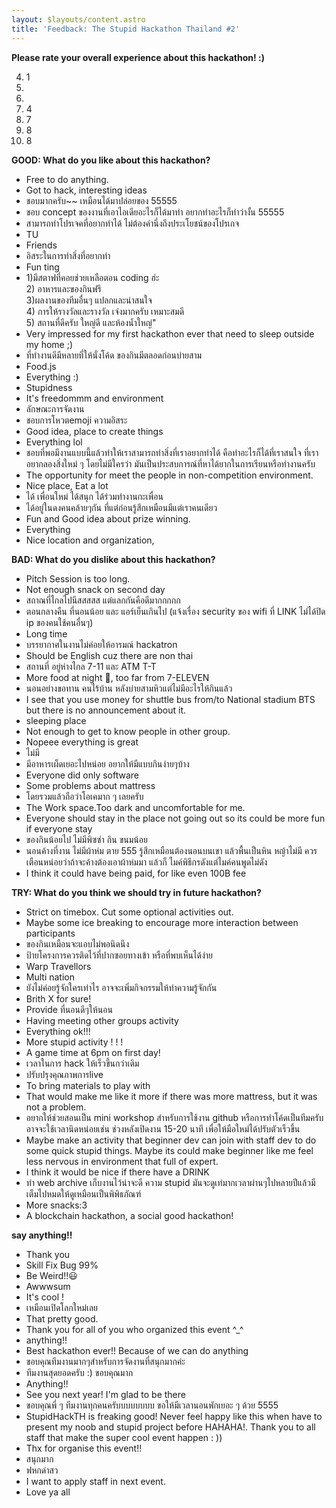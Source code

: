 ```yaml
---
layout: $layouts/content.astro
title: 'Feedback: The Stupid Hackathon Thailand #2'
---
```


**Please rate your overall experience about this hackathon! :)**

4. 1
5.
6.
7. 4
8. 7
9. 8
10. 8

**GOOD: What do you like about this hackathon?**

- Free to do anything.
- Got to hack, interesting ideas 
- ชอบมากครับ~~ เหมือนได้มาปล่อยของ 55555
- ชอบ concept ของงานที่เอาไอเดียอะไรก็ได้มาทำ อยากทำอะไรก็ทำว่างั้น 55555
- สามารถทำโปรเจคที่อยากทำได้ ไม่ต้องคำนึ่งถึงประเโยชน์ของโปรเกจ
- TU
- Friends 
- อิสระในการทำสิ่งที่อยากทำ
- Fun ting
- 1)มีสตาฟที่คอยช่วยเหลือตอน coding  ฮ่ะ \
  2) อาหารและของกินฟรี \
  3)ผลงานของทีมอื่นๆ แปลกและน่าสนใจ \
  4) การให้รางวัลและรางวัล เจ๋งมากครับ เหมาะสมดี \
  5) สถานที่ดีครับ ใหญ่ดี และห้องน้ำใหญ่"
- Very impressed for my first hackathon ever that need to sleep outside my home ;)
- ที่ทำงานดีมีหลายที่ให้นั่งโค้ด ของกินมีตลอดก่อนบ่ายสาม
- Food.js
- Everything :)
- Stupidness
- It's freedommm and environment
- ลักษณะการจัดงาน
- ชอบการโหวตemoji  ความอิสระ
- Good idea, place to create things
- Everything lol
- ชอบที่พอมีงานแบบนี้แล้วทำให้เราสามารถทำสิ่งที่เราอยากทำได้ คือทำอะไรก็ได้ที่เราสนใจ ที่เราอยากลองสิ่งใหม่ ๆ โดยไม่มีใครว่า มันเป็นประสบการณ์ที่หาได้ยากในการเรียนหรือทำงานครับ
- The opportunity for meet the people in non-competition environment.
- Nice place, Eat a lot
- ได้ เพื่อนใหม่ ได้สนุก ได้ร่วมทำงานกะเพื่อน
- ได้อยู่ในดงคนคล้ายๆกัน ที่แต่ก่อนรู้สึกเหมือนมีแต่เราคนเดียว
- Fun and Good idea about prize winning.
- Everything 
- Nice location and organization,

**BAD: What do you dislike about this hackathon?**

- Pitch Session is too long.
- Not enough snack on second day
- สถาณที่ไกลไปนีสสสสส แต่แลกกันคือดีมากกกกก
- ตอนกลางคืน ที่นอนน้อย และ แอร์เย็นเกินไป (แจ้งเรื่อง security ของ wifi ที่ LINK ไม่ได้ปิด ip ของคนใช้คนอื่นๆ)
- Long time
- บรรยากาศในงานไม่ค่อยให้อารมณ์ hackatron
- Should be English cuz there are non thai
- สถานที่ อยู่ห่างไกล 7-11 และ ATM T-T
- More food at night 🥘, too far from 7-ELEVEN
- นอนอย่างขอทาน คนไร้บ้าน หลังบ่ายสามหิวแต่ไม่มีอะไรให้กินแล้ว
- I see that you use money for shuttle bus from/to National stadium BTS but there is no announcement about it.
- sleeping place 
- Not enough to get to know people in other group.
- Nopeee everything is great
- ไม่มี
- มีอาหารเผ็ดเยอะไปหน่อย อยากให้มีแบบกินง่ายๆบ้าง
- Everyone did only software
- Some problems about mattress 
- โดยรวมแล้วถือว่าโอเคมาก ๆ เลยครับ
- The Work space.Too dark and uncomfortable for me.
- Everyone should stay in the place not going out so its could be more fun if everyone stay
- ของกินน้อยไป ไม่มีพิซซ่า กิน ขนมน้อย
- นอนค้างที่งาน ไม่มีผ้าห่ม ตาย 555 รู้สึกเหมือนต้องนอนบนเขา แล้วพื้นเป็นหิน หญ้าไม่มี ควรเตือนหน่อยว่าถ้าจะค้างต้องเอาผ้าห่มมา แล้วก็ ไมค์พิธีกรดังแต่ไมค์คนพูดไม่ดัง
- I think it could have being paid, for like even 100B fee

**TRY: What do you think we should try in future hackathon?**

- Strict on timebox. Cut some optional activities out.
- Maybe some ice breaking to encourage more interaction between participants 
- ของกินเหมือนจะแอบไม่พอนิดนึง
- ป้ายโครงการควรติดไว้ที่ปากซอยทางเข้า หรือที่พบเห็นได้ง่าย
- Warp Travellors
- Multi nation
- ยังไม่ค่อยรู้จักใครเท่าไร อาจจะเพิ่มกิจกรรมให้ทำความรู้จักกัน
- Brith X for sure!
- Provide ที่นอนดีๆให้นอน
- Having meeting other groups activity
- Everything ok!!!
- More stupid activity ! ! !
- A game time at 6pm on first day!
- เวลาในการ hack ให้เร็วขึ้นกว่าเดิม
- ปรับปรุงคุณภาพการlive  
- To bring materials to play with
- That would make me like it more if there was more mattress, but it was not a problem.
- อยากให้ช่วยสอนเป็น mini workshop สำหรับการใช้งาน github หรือการทำโค้ดเป็นทีมครับ อาจจะใช้เวลานิดหน่อยเช่น ช่วงหลังเปิดงาน 15-20 นาที เพื่อให้มือใหม่ได้ปรับตัวเร็วขึ้น
- Maybe make an activity that beginner dev can join with staff dev to do some quick stupid things. Maybe its could make beginner like me feel less nervous in environment that full of expert.
- I think it would be nice if there have a DRINK
- ทำ web archive เก็บงานไว้น่าจะดี ความ stupid มันจะดูเท่มากเวลาผ่านๆไปหลายปีแล้วมีเต็มไปหมดให้ดูเหมือนเป็นพิพิธภัณฑ์
- More snacks:3
- A blockchain hackathon, a social good hackathon!

**say anything!!**

- Thank you
- Skill Fix Bug 99%
- Be Weird!!😃
- Awwwsum
- It's cool !
- เหมือนเปิดโลกใหม่เลย
- That pretty good.
- Thank you for all of you who organized this event ^_^ 
- anything!!
- Best hackathon ever!! Because of we can do anything
- ขอบคุณทีมงานมากๆสำหรับการจัดงานที่สนุกมากค่ะ
- ทีมงานสุดยอดครับ :) ขอบคุณมาก
- Anything!!
- See you next year! I'm glad to be there
- ขอบคุณพี่ ๆ ทีมงานทุกคนครับบบบบบบบ ขอให้มีเวลานอนพักเยอะ ๆ ด้วย 5555 
- StupidHackTH is freaking good! Never feel happy like this when have to present my noob and stupid project before HAHAHA!. Thank you to all staff that make the super cool event happen : ))
- Thx for organise this event!!
- สนุกมาก
- ฟหกด่าสว
- I want to apply staff in next event.
- Love ya all
